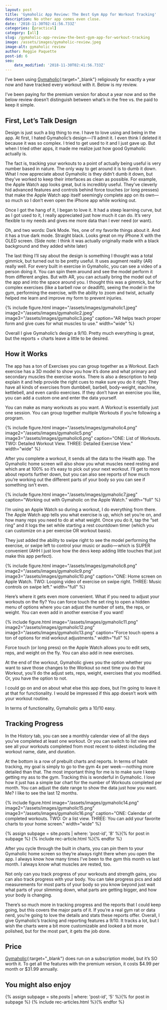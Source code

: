 ```yaml
---
layout: post
title: 'Gymaholic App Review: The Best Gym App for Workout Tracking'
description: No other app comes even close.
date: '2018-11-30T02:41:56.733Z'
categories: [practical]
category: [all]
slug: /gymaholic-app-review-the-best-gym-app-for-workout-tracking
image: /assets/images/gymaholic-review.jpeg
image-alt: gymaholic review
author: Reggie Paquette
post-id: 6
seo:
    date_modified: '2018-11-30T02:41:56.733Z'
---
```


I’ve been using [Gymaholic](https://itunes.apple.com/us/app/gymaholic-workout-tracker/id648518560?mt=8){:target="_blank"} religiously for exactly a year now and have tracked every workout with it. Below is my review.

I’ve been paying for the premium version for about a year now and so the below review doesn’t distinguish between what’s in the free vs. the paid to keep it simple.

## First, Let’s Talk Design

Design is just such a big thing to me. I have to love using and being in the app. At first, I hated Gymaholic’s design — I’ll admit it. I even think I deleted it because it was so complex. I tried to get used to it and I just gave up. But when I tried other apps, it made me realize just how good Gymaholic actually is.

The fact is, tracking your workouts to a point of actually being useful is very number based in nature. The only way to get around it is to dumb it down. What I now appreciate about Gymaholic is they didn’t dumb it down, but they’ve worked to keep their interfaces as clean as possible. For example, the Apple Watch app looks great, but is incredibly useful. They’ve cleverly hid advanced features and controls behind force touches (or long presses) that make the Apple Watch app itself seemingly complete app on its own— so much so I don’t even open the iPhone app while working out.

Once I got the hang of it, I began to love it. It had a steep learning curve, but as I got used to it, I really appreciated just how much it can do. It’s very flexible to my needs and gives me more data than I ever need (or want).

Oh, and two words: Dark Mode. Yes, one of my favorite things about it. And it has a true dark mode. Straight black. Looks great on my iPhone X with the OLED screen. (Side note: I think it was actually originally made with a black background and they added white later)

The last thing I’ll say about the design is something I thought was a total gimmick, but turned out to be pretty useful. It uses augment reality (AR) really well. For every built in exercise in Gymaholic, you can see a video of a person doing it. You can spin them around and see the model perform it from different angles. But with AR, you can actually bring the model out of the app and into the space around you. I thought this was a gimmick, but for complex exercises (like a barbell row or deadlift), seeing the model in the gym, performing the exercise, with the ability to zoom and twist, actually helped me learn and improve my form to prevent injuries.

{% include figure.html image="/assets/images/gymaholic1.jpeg" image2="/assets/images/gymaholic2.jpeg" image3="/assets/images/gymaholic3.jpeg" caption="AR helps teach proper form and give cues for what muscles to use." width="wide" %}

Overall I give Gymaholic’s design a 9/10. Pretty much everything is great, but the reports + charts leave a little to be desired.

## How it Works

The app has a ton of Exercises you can group together as a Workout. Each exercise has a 3D model to show you how it’s done and what primary and secondary muscles the exercise works. There is also a description to help explain it and help provide the right cues to make sure you do it right. They have all kinds of exercises from dumbbell, barbell, body-weight, machine, kettlebell, and even cardio exercises. If they don’t have an exercise you like, you can add a custom one and enter the data yourself.

You can make as many workouts as you want. A Workout is essentially just one session. You can group together multiple Workouts if you’re following a program.

{% include figure.html image="/assets/images/gymaholic4.png" image2="/assets/images/gymaholic5.png" image3="/assets/images/gymaholic6.png" caption="ONE: List of Workouts. TWO: Detailed Workout View. THREE: Detailed Exercise View." width="wide" %}

After you complete a workout, it sends all the data to the Health app. The Gymaholic home screen will also show you what muscles need resting and which are at 100% so it’s easy to pick out your next workout. I’ll get to more about reports further down, but you can also see reports of how much you’re working out the different parts of your body so you can see if something isn’t even.

{% include figure.html image="/assets/images/gymaholic7.jpeg" caption="Working out with Gymaholic on the Apple Watch." width="full" %}

I’m using an Apple Watch so during a workout, I do everything from there. The Apple Watch app tells you what exercise is up, which set you’re on, and how many reps you need to do at what weight. Once you do it, tap the “set ring” and it logs the set while starting a rest countdown timer (which you can customize on a per exercise OR workout basis).

They just added the ability to swipe right to see the model performing the exercise, or swipe left to control your music or audio — which is SUPER convenient (AHH I just love how the devs keep adding little touches that just make this app perfect).

{% include figure.html image="/assets/images/gymaholic8.png" image2="/assets/images/gymaholic9.png" image3="/assets/images/gymaholic10.png" caption="ONE: Home screen on Apple Watch. TWO: Looping video of exercise on swipe right. THREE: Music controls on swipe left." width="full" %}

Here’s where it gets even more convenient. What if you need to adjust your workouts on the fly? You can force touch the set ring to open a hidden menu of options where you can adjust the number of sets, the reps, or weight. You can even add in another exercise if you want!

{% include figure.html image="/assets/images/gymaholic11.png" image2="/assets/images/gymaholic12.png" image3="/assets/images/gymaholic13.png" caption="Force touch opens a ton of options for mid workout adjustments." width="full" %}

Force touch (or long press) on the Apple Watch allows you to edit sets, reps, and weight on the fly. You can also add in new exercises.

At the end of the workout, Gymaholic gives you the option whether you want to save those changes to the Workout so next time you do that Workout, you’ll do the adjust sets, reps, weight, exercises that you modified. Or, you have the option to not.

I could go on and on about what else this app does, but I’m going to leave it at that for functionality. I would be impressed if this app doesn’t work with your workout routine.

In terms of functionality, Gymaholic gets a 10/10 easy.

## Tracking Progress

In the History tab, you can see a monthly calendar view of all the days you’ve completed at least one workout. Or you can switch to list view and see all your workouts completed from most recent to oldest including the workout name, date, and duration.

At the bottom is a row of prebuilt charts and reports. In terms of habit tracking, my goal is simply to go to the gym 4x per week — nothing more detailed than that. The most important thing for me is to make sure I keep getting my ass to the gym. Tracking this is wonderful in Gymaholic. I love how it just has a simple bar chart for the number of Workouts completed per month. You can adjust the date range to show the data just how you want. Me? I like to see the last 12 months.

{% include figure.html image="/assets/images/gymaholic14.png" image2="/assets/images/gymaholic15.png" image3="/assets/images/gymaholic16.png" caption="ONE: Calendar of completed workouts. TWO: Or a list view. THREE: You can add your favorite charts to your home screen." width="wide" %}

{% assign subpage = site.posts | where: 'post-id', '8' %}{% for post in subpage %} {% include rec-article.html %}{% endfor %}

After you cycle through the built in charts, you can pin them to your Gymaholic home screen so they’re always right there when you open the app. I always know how many times I’ve been to the gym this month vs last month. I always know what muscles are rested, too.

Not only can you track progress of your workouts and strength gains, you can also track progress with your body. You can take progress pics and add measurements for most parts of your body so you know beyond just wait what parts of your slimming down, what parts are getting bigger, and how your body is changing.

There’s so much more in tracking progress and the reports that I could keep going, but this covers the major parts of it. If you’re a real gym rat or data nerd, you’re going to love the details and stats these reports offer. Overall, I give Gymaholic’s tracking and reporting features a 9/10. It tracks a lot, but I wish the charts were a bit more customizable and looked a bit more polished, but for the most part, it gets the job done.

## Price

[Gymaholic](https://itunes.apple.com/us/app/gymaholic-workout-tracker/id648518560?mt=8){:target="_blank"} does run on a subscription model, but it’s SO worth it. To get all the features with the premium version, it costs $4.99 per month or $31.99 annually.

## You might also enjoy

{% assign subpage = site.posts | where: 'post-id', '5' %}{% for post in subpage %} {% include rec-articles.html %}{% endfor %}
